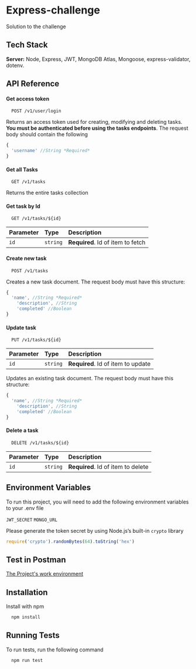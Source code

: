 # Express-challenge

Solution to the challenge

## Tech Stack

**Server:** Node, Express, JWT, MongoDB Atlas, Mongoose, express-validator, dotenv.

## API Reference

#### Get access token

```http
  POST /v1/user/login
```

Returns an access token used for creating, modifying and deleting tasks. **You must be authenticated before using the tasks endpoints**. The request body should contain the following

```javascript
{
  'username' //String *Required*
}
```

#### Get all Tasks

```http
  GET /v1/tasks
```

Returns the entire tasks collection

#### Get task by Id

```http
  GET /v1/tasks/${id}
```

| Parameter | Type     | Description                       |
| :-------- | :------- | :-------------------------------- |
| `id`      | `string` | **Required**. Id of item to fetch |

#### Create new task

```http
  POST /v1/tasks
```

Creates a new task document. The request body must have this structure:

```javascript
{
  'name', //String *Required*
    'description', //String
    'completed' //Boolean
}
```

#### Update task

```http
  PUT /v1/tasks/${id}
```

| Parameter | Type     | Description                        |
| :-------- | :------- | :--------------------------------- |
| `id`      | `string` | **Required**. Id of item to update |

Updates an existing task document. The request body must have this structure:

```javascript
{
  'name', //String *Required*
    'description', //String
    'completed' //Boolean
}
```

#### Delete a task

```http
  DELETE /v1/tasks/${id}
```

| Parameter | Type     | Description                        |
| :-------- | :------- | :--------------------------------- |
| `id`      | `string` | **Required**. Id of item to delete |

## Environment Variables

To run this project, you will need to add the following environment variables to your .env file

`JWT_SECRET`
`MONGO_URL`

Please generate the token secret by using Node.js’s built-in `crypto` library

```javascript
require('crypto').randomBytes(64).toString('hex')
```

## Test in Postman

[The Project's work environment](https://www.postman.com/mauriziodm/workspace/express-server-test)

## Installation

Install with npm

```bash
  npm install
```

## Running Tests

To run tests, run the following command

```bash
  npm run test
```
